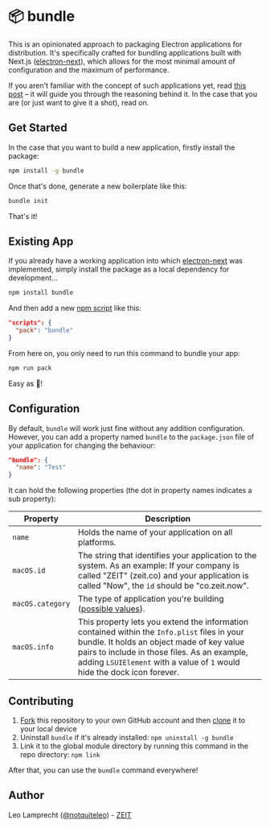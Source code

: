 # 📦 bundle

This is an opinionated approach to packaging Electron applications for distribution. It's specifically crafted for bundling applications built with Next.js ([electron-next](https://github.com/leo/electron-next)), which allows for the most minimal amount of configuration and the maximum of performance.

If you aren't familiar with the concept of such applications yet, read [this post](https://leo.im/2017/electron-next) – it will guide you through the reasoning behind it. In the case that you are (or just want to give it a shot), read on.

## Get Started

In the case that you want to build a new application, firstly install the package:

```bash
npm install -g bundle
```

Once that's done, generate a new boilerplate like this:

```bash
bundle init
```

That's it!

## Existing App

If you already have a working application into which [electron-next](https://leo.im/2017/electron-next) was implemented, simply install the package as a local dependency for development...

```bash
npm install bundle
```

And then add a new [npm script](https://docs.npmjs.com/misc/scripts) like this:

```json
"scripts": {
  "pack": "bundle"
}
```

From here on, you only need to run this command to bundle your app:

```bash
npm run pack
```

Easy as 🍰!

## Configuration

By default, `bundle` will work just fine without any addition configuration. However, you can add a property named `bundle` to the `package.json` file of your application for changing the behaviour:

```json
"bundle": {
  "name": "Test"
}
```

It can hold the following properties (the dot in property names indicates a sub property):

| Property         | Description                                                                                                                                                                                                                                                            |
|------------------|------------------------------------------------------------------------------------------------------------------------------------------------------------------------------------------------------------------------------------------------------------------------|
| `name`           | Holds the name of your application on all platforms.                                                                                                                                                                                                                   |
| `macOS.id`       | The string that identifies your application to the system. As an example: If your company is called "ZEIT" (zeit.co) and your application is called "Now", the `id` should be "co.zeit.now".                                                                           |
| `macOS.category` | The type of application you're building ([possible values](https://developer.apple.com/library/content/documentation/General/Reference/InfoPlistKeyReference/Articles/LaunchServicesKeys.html#//apple_ref/doc/uid/TP40009250-SW8)).                                    |
| `macOS.info`     | This property lets you extend the information contained within the `Info.plist` files in your bundle. It holds an object made of key value pairs to include in those files. As an example, adding `LSUIElement` with a value of  `1` would hide the dock icon forever. |

## Contributing

1. [Fork](https://help.github.com/articles/fork-a-repo/) this repository to your own GitHub account and then [clone](https://help.github.com/articles/cloning-a-repository/) it to your local device
2. Uninstall `bundle` if it's already installed: `npm uninstall -g bundle`
3. Link it to the global module directory by running this command in the repo directory: `npm link`

After that, you can use the `bundle` command everywhere!

## Author

Leo Lamprecht ([@notquiteleo](https://twitter.com/notquiteleo)) - [ZEIT](https://zeit.co)
